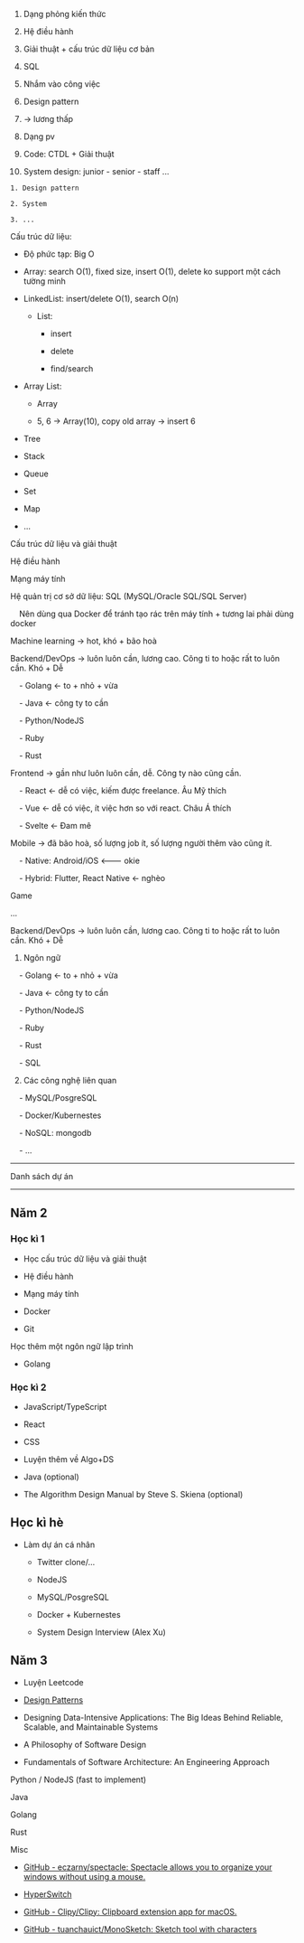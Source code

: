 1. Dạng phỏng kiến thức
  
  1. Hệ điều hành
    
  2. Giải thuật + cấu trúc dữ liệu cơ bản
    
  3. SQL
    
  4. Nhắm vào công việc
    
  5. Design pattern
    
  6. -> lương thấp
    

1. Dạng pv
  
  1. Code: CTDL + Giải thuật
    
  2. System design: junior - senior - staff ...
    
    1. Design pattern
      
    2. System
      
    3. ...
      

Cấu trúc dữ liệu:

- Độ phức tạp: Big O
  
- Array: search O(1), fixed size, insert O(1), delete ko support một cách tường minh
  
- LinkedList: insert/delete O(1), search O(n)
  
  - List:
    
    - insert
      
    - delete
      
    - find/search
      
- Array List:
  
  - Array
    
  - 5, 6 -> Array(10), copy old array -> insert 6
    
- Tree
  
- Stack
  
- Queue
  
- Set
  
- Map
  
- ...
  

Cấu trúc dữ liệu và giải thuật

Hệ điều hành

Mạng máy tính

Hệ quản trị cơ sở dữ liệu: SQL (MySQL/Oracle SQL/SQL Server)

    Nên dùng qua Docker để tránh tạo rác trên máy tính + tương lai phải dùng docker

Machine learning -> hot, khó + bão hoà

Backend/DevOps -> luôn luôn cần, lương cao. Công ti to hoặc rất to luôn cần. Khó + Dễ

    - Golang <- to + nhỏ + vừa

    - Java <- công ty to cần

    - Python/NodeJS

    - Ruby

    - Rust

Frontend -> gần như luôn luôn cần, dễ. Công ty nào cũng cần.

    - React <- dễ có việc, kiếm được freelance. Âu Mỹ thích

    - Vue <- dễ có việc, ít việc hơn so với react. Châu Á thích

    - Svelte <- Đam mê

Mobile -> đã bão hoà, số lượng job ít, số lượng người thêm vào cũng ít.

    - Native: Android/iOS <--- okie

    - Hybrid: Flutter, React Native <- nghèo

Game

...

Backend/DevOps -> luôn luôn cần, lương cao. Công ti to hoặc rất to luôn cần. Khó + Dễ

1. Ngôn ngữ
  

    - Golang <- to + nhỏ + vừa

    - Java <- công ty to cần

    - Python/NodeJS

    - Ruby

    - Rust

    - SQL

2. Các công nghệ liên quan
  

    - MySQL/PosgreSQL

    - Docker/Kubernestes

    - NoSQL: mongodb

    - ...

---

Danh sách dự án

---

## Năm 2

### Học kì 1

- Học cấu trúc dữ liệu và giải thuật
  
- Hệ điều hành
  
- Mạng máy tính
  
- Docker
  
- Git
  

Học thêm một ngôn ngữ lập trình

- Golang
  

### Học kì 2

- JavaScript/TypeScript
  
- React
  
- CSS
  
- Luyện thêm về Algo+DS
  
- Java (optional)
  
- The Algorithm Design Manual by Steve S. Skiena (optional)
  

## Học kì hè

- Làm dự án cá nhân
  
  - Twitter clone/...
    
  - NodeJS
    
  - MySQL/PosgreSQL
    
  - Docker + Kubernestes
    
  - System Design Interview (Alex Xu)
    

## Năm 3

- Luyện Leetcode
  
- [Design Patterns](https://refactoring.guru/design-patterns)
  
- Designing Data-Intensive Applications: The Big Ideas Behind Reliable, Scalable, and Maintainable Systems
  
- A Philosophy of Software Design
  
- Fundamentals of Software Architecture: An Engineering Approach
  

Python / NodeJS (fast to implement)

Java

Golang

Rust

Misc

- [GitHub - eczarny/spectacle: Spectacle allows you to organize your windows without using a mouse.](https://github.com/eczarny/spectacle)
  
- [HyperSwitch](https://bahoom.com/hyperswitch/)
  
- [GitHub - Clipy/Clipy: Clipboard extension app for macOS.](https://github.com/Clipy/Clipy)
  
- [GitHub - tuanchauict/MonoSketch: Sketch tool with characters](https://github.com/tuanchauict/MonoSketch)
